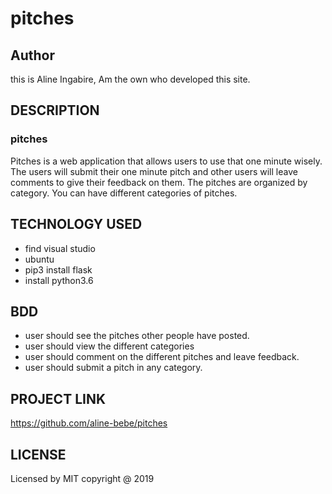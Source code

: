 

# pitches

## Author
this is Aline Ingabire, Am the own who developed this site.
## DESCRIPTION
### pitches

Pitches is a web application that allows users to use that one minute wisely. The users will submit their one minute pitch and other users will leave comments to give their feedback on them. The pitches are organized by category. You can have different categories of pitches.

## TECHNOLOGY USED
* find visual studio
* ubuntu
* pip3 install flask
* install python3.6

  
## BDD
* user should see the pitches other people have posted.
* user should view the different categories
* user should comment on the different pitches and leave feedback.
* user should submit a pitch in any category.


## PROJECT LINK
   https://github.com/aline-bebe/pitches



## LICENSE
Licensed by MIT copyright @ 2019 
